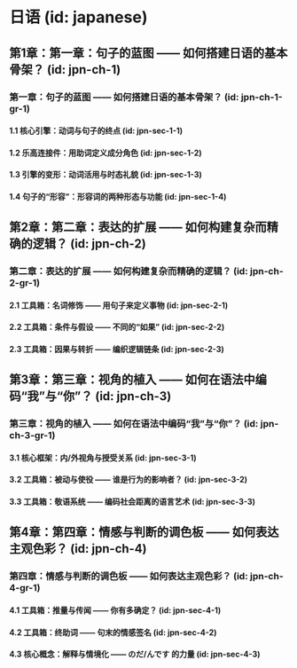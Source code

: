 # 日语 (id: japanese)

## 第1章：第一章：句子的蓝图 —— 如何搭建日语的基本骨架？ (id: jpn-ch-1)
### 第一章：句子的蓝图 —— 如何搭建日语的基本骨架？ (id: jpn-ch-1-gr-1)
#### 1.1 核心引擎：动词与句子的终点 (id: jpn-sec-1-1)
#### 1.2 乐高连接件：用助词定义成分角色 (id: jpn-sec-1-2)
#### 1.3 引擎的变形：动词活用与时态礼貌 (id: jpn-sec-1-3)
#### 1.4 句子的“形容”：形容词的两种形态与功能 (id: jpn-sec-1-4)

## 第2章：第二章：表达的扩展 —— 如何构建复杂而精确的逻辑？ (id: jpn-ch-2)
### 第二章：表达的扩展 —— 如何构建复杂而精确的逻辑？ (id: jpn-ch-2-gr-1)
#### 2.1 工具箱：名词修饰 —— 用句子来定义事物 (id: jpn-sec-2-1)
#### 2.2 工具箱：条件与假设 —— 不同的“如果” (id: jpn-sec-2-2)
#### 2.3 工具箱：因果与转折 —— 编织逻辑链条 (id: jpn-sec-2-3)

## 第3章：第三章：视角的植入 —— 如何在语法中编码“我”与“你”？ (id: jpn-ch-3)
### 第三章：视角的植入 —— 如何在语法中编码“我”与“你”？ (id: jpn-ch-3-gr-1)
#### 3.1 核心框架：内/外视角与授受关系 (id: jpn-sec-3-1)
#### 3.2 工具箱：被动与使役 —— 谁是行为的影响者？ (id: jpn-sec-3-2)
#### 3.3 工具箱：敬语系统 —— 编码社会距离的语言艺术 (id: jpn-sec-3-3)

## 第4章：第四章：情感与判断的调色板 —— 如何表达主观色彩？ (id: jpn-ch-4)
### 第四章：情感与判断的调色板 —— 如何表达主观色彩？ (id: jpn-ch-4-gr-1)
#### 4.1 工具箱：推量与传闻 —— 你有多确定？ (id: jpn-sec-4-1)
#### 4.2 工具箱：终助词 —— 句末的情感签名 (id: jpn-sec-4-2)
#### 4.3 核心概念：解释与情境化 —— のだ/んです 的力量 (id: jpn-sec-4-3)
